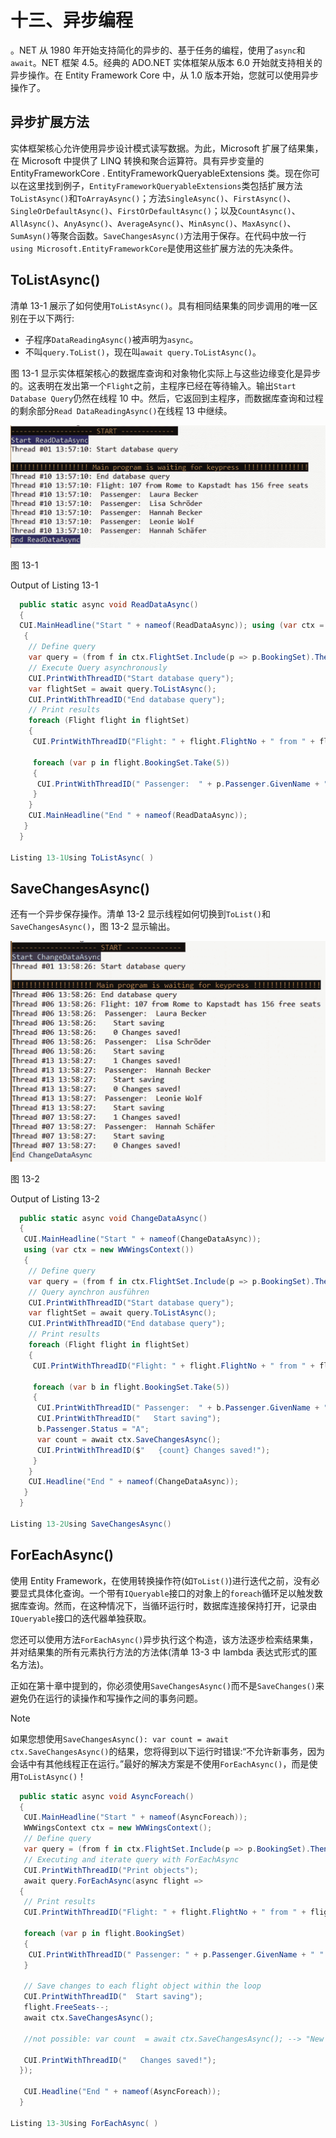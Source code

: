 # 十三、异步编程

。NET 从 1980 年开始支持简化的异步的、基于任务的编程，使用了`async`和`await`。NET 框架 4.5。经典的 ADO.NET 实体框架从版本 6.0 开始就支持相关的异步操作。在 Entity Framework Core 中，从 1.0 版本开始，您就可以使用异步操作了。

## 异步扩展方法

实体框架核心允许使用异步设计模式读写数据。为此，Microsoft 扩展了结果集，在 Microsoft 中提供了 LINQ 转换和聚合运算符。具有异步变量的 EntityFrameworkCore . EntityFrameworkQueryableExtensions 类。现在你可以在这里找到例子，`EntityFrameworkQueryableExtensions`类包括扩展方法`ToListAsync()`和`ToArrayAsync()`；方法`SingleAsync()`、`FirstAsync()`、`SingleOrDefaultAsync()`、`FirstOrDefaultAsync()`；以及`CountAsync()`、`AllAsync()`、`AnyAsync()`、`AverageAsync()`、`MinAsync()`、`MaxAsync()`、`SumAsyn()`等聚合函数。`SaveChangesAsync()`方法用于保存。在代码中放一行`using Microsoft.EntityFrameworkCore`是使用这些扩展方法的先决条件。

## ToListAsync()

清单 13-1 展示了如何使用`ToListAsync()`。具有相同结果集的同步调用的唯一区别在于以下两行:

*   子程序`DataReadingAsync()`被声明为`async`。
*   不叫`query.ToList()`，现在叫`await query.ToListAsync()`。

图 13-1 显示实体框架核心的数据库查询和对象物化实际上与这些边缘变化是异步的。这表明在发出第一个`Flight`之前，主程序已经在等待输入。输出`Start Database Query`仍然在线程 10 中。然后，它返回到主程序，而数据库查询和过程的剩余部分`Read DataReadingAsync()`在线程 13 中继续。

![A461790_1_En_13_Fig1_HTML.jpg](img/A461790_1_En_13_Fig1_HTML.jpg)

图 13-1

Output of Listing 13-1

```cs
  public static async void ReadDataAsync()
  {
  CUI.MainHeadline("Start " + nameof(ReadDataAsync)); using (var ctx = new WWWingsContext())
   {
    // Define query
    var query = (from f in ctx.FlightSet.Include(p => p.BookingSet).ThenInclude(b => b.Passenger) where f.Departure == "Rome" && f.FreeSeats > 0 select f).Take(1);
    // Execute Query asynchronously
    CUI.PrintWithThreadID("Start database query");
    var flightSet = await query.ToListAsync();
    CUI.PrintWithThreadID("End database query");
    // Print results
    foreach (Flight flight in flightSet)
    {
     CUI.PrintWithThreadID("Flight: " + flight.FlightNo + " from " + flight.Departure + " to " + flight.Destination + " has " + flight.FreeSeats + " free seats");

     foreach (var p in flight.BookingSet.Take(5))
     {
      CUI.PrintWithThreadID(" Passenger:  " + p.Passenger.GivenName + " " + p.Passenger.Surname);
     }
    }
    CUI.MainHeadline("End " + nameof(ReadDataAsync));
   }
  }

Listing 13-1Using ToListAsync( )

```

## SaveChangesAsync()

还有一个异步保存操作。清单 13-2 显示线程如何切换到`ToList()`和`SaveChangesAsync()`，图 13-2 显示输出。

![A461790_1_En_13_Fig2_HTML.jpg](img/A461790_1_En_13_Fig2_HTML.jpg)

图 13-2

Output of Listing 13-2

```cs
  public static async void ChangeDataAsync()
  {
   CUI.MainHeadline("Start " + nameof(ChangeDataAsync));
   using (var ctx = new WWWingsContext())
   {
    // Define query
    var query = (from f in ctx.FlightSet.Include(p => p.BookingSet).ThenInclude(b => b.Passenger) where f.Departure == "Rome" && f.FreeSeats > 0 select f).Take(1);
    // Query aynchron ausführen
    CUI.PrintWithThreadID("Start database query");
    var flightSet = await query.ToListAsync();
    CUI.PrintWithThreadID("End database query");
    // Print results
    foreach (Flight flight in flightSet)
    {
     CUI.PrintWithThreadID("Flight: " + flight.FlightNo + " from " + flight.Departure + " to " + flight.Destination + " has " + flight.FreeSeats + " free seats”);

     foreach (var b in flight.BookingSet.Take(5))
     {
      CUI.PrintWithThreadID(" Passenger:  " + b.Passenger.GivenName + " " + b.Passenger.Surname);
      CUI.PrintWithThreadID("   Start saving");
      b.Passenger.Status = "A";
      var count = await ctx.SaveChangesAsync();
      CUI.PrintWithThreadID($"   {count} Changes saved!");
     }
    }
    CUI.Headline("End " + nameof(ChangeDataAsync));
   }
  }

Listing 13-2Using SaveChangesAsync()

```

## ForEachAsync()

使用 Entity Framework，在使用转换操作符(如`ToList()`)进行迭代之前，没有必要显式具体化查询。一个带有`IQueryable`接口的对象上的`foreach`循环足以触发数据库查询。然而，在这种情况下，当循环运行时，数据库连接保持打开，记录由`IQueryable`接口的迭代器单独获取。

您还可以使用方法`ForEachAsync()`异步执行这个构造，该方法逐步检索结果集，并对结果集的所有元素执行方法的方法体(清单 13-3 中 lambda 表达式形式的匿名方法)。

正如在第十章中提到的，你必须使用`SaveChangesAsync()`而不是`SaveChanges()`来避免仍在运行的读操作和写操作之间的事务问题。

Note

如果您想使用`SaveChangesAsync(): var count = await ctx.SaveChangesAsync()`的结果，您将得到以下运行时错误:“不允许新事务，因为会话中有其他线程正在运行。”最好的解决方案是不使用`ForEachAsync()`，而是使用`ToListAsync()`！

```cs
  public static async void AsyncForeach()
  {
   CUI.MainHeadline("Start " + nameof(AsyncForeach));
   WWWingsContext ctx = new WWWingsContext();
   // Define query
   var query = (from f in ctx.FlightSet.Include(p => p.BookingSet).ThenInclude(b => b.Passenger) where f.Departure == "Rome" && f.FreeSeats > 0 select f).Take(1);
   // Executing and iterate query with ForEachAsync
   CUI.PrintWithThreadID("Print objects");
   await query.ForEachAsync(async flight =>
  {
   // Print results
   CUI.PrintWithThreadID("Flight: " + flight.FlightNo + " from " + flight.Departure + " to " + flight.Destination + " has " + flight.FreeSeats + " free Seats");

   foreach (var p in flight.BookingSet)
   {
    CUI.PrintWithThreadID(" Passenger: " + p.Passenger.GivenName + " " + p.Passenger.Surname);
   }

   // Save changes to each flight object within the loop
   CUI.PrintWithThreadID("  Start saving");
   flight.FreeSeats--;
   await ctx.SaveChangesAsync();

   //not possible: var count  = await ctx.SaveChangesAsync(); --> "New transaction is not allowed because there are other threads running in the session."

   CUI.PrintWithThreadID("   Changes saved!");
  });

   CUI.Headline("End " + nameof(AsyncForeach));
  }

Listing 13-3Using ForEachAsync( )

```